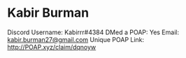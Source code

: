 # Kabir Burman

Discord Username: Kabirrr#4384
DMed a POAP: Yes
Email: kabir.burman27@gmail.com
Unique POAP Link: http://POAP.xyz/claim/dqnoyw